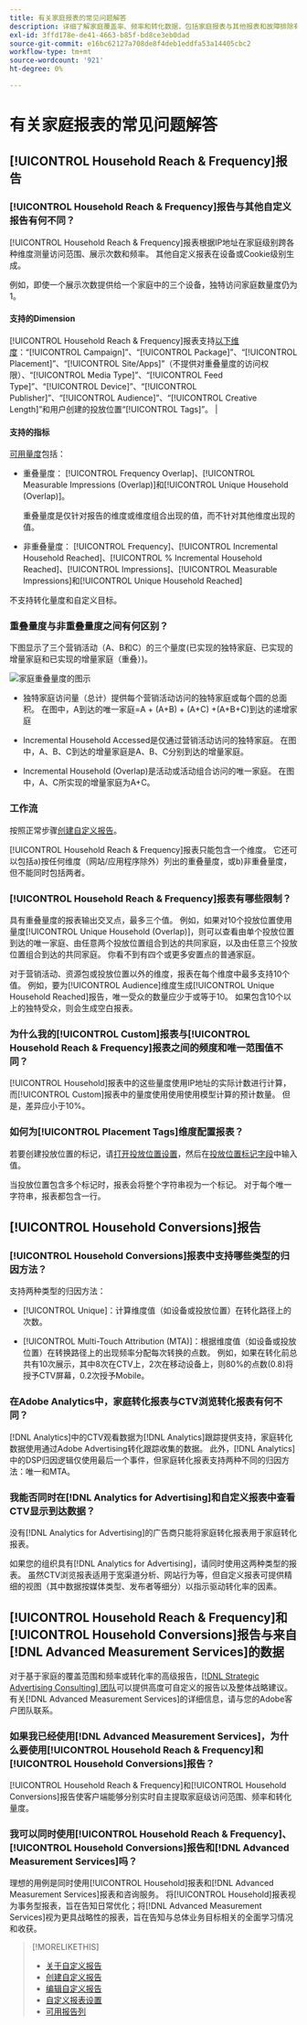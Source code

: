 ```yaml
---
title: 有关家庭报表的常见问题解答
description: 详细了解家庭覆盖率、频率和转化数据，包括家庭报表与其他报表和故障排除有何不同。
exl-id: 3ffd178e-de41-4663-b85f-bd8ce3eb0dad
source-git-commit: e16bc62127a708de8f4deb1eddfa53a14405cbc2
workflow-type: tm+mt
source-wordcount: '921'
ht-degree: 0%

---
```


# 有关家庭报表的常见问题解答

## [!UICONTROL Household Reach & Frequency]报告

### [!UICONTROL Household Reach & Frequency]报告与其他自定义报告有何不同？

[!UICONTROL Household Reach & Frequency]报表根据IP地址在家庭级别跨各种维度测量访问范围、展示次数和频率。 其他自定义报表在设备或Cookie级别生成。

例如，即使一个展示次数提供给一个家庭中的三个设备，独特访问家庭数量度仍为1。

#### 支持的Dimension

[!UICONTROL Household Reach & Frequency]报表支持[以下维度](/help/dsp/reports/report-columns.md)：“[!UICONTROL Campaign]”、“[!UICONTROL Package]”、“[!UICONTROL Placement]”、“[!UICONTROL Site/Apps]”（不提供对重叠量度的访问权限）、“[!UICONTROL Media Type]”、“[!UICONTROL Feed Type]”、“[!UICONTROL Device]”、“[!UICONTROL Publisher]”、“[!UICONTROL Audience]”、“[!UICONTROL Creative Length]”和用户创建的投放位置“[!UICONTROL Tags]”。 |

#### 支持的指标

[可用量度](/help/dsp/reports/report-columns.md)包括：

* 重叠量度： [!UICONTROL Frequency Overlap]、[!UICONTROL Measurable Impressions (Overlap)]和[!UICONTROL Unique Household (Overlap)]。

  重叠量度是仅针对报告的维度或维度组合出现的值，而不针对其他维度出现的值。<!-- For example, it might show the ?? -->

* 非重叠量度： [!UICONTROL Frequency]、[!UICONTROL Incremental Household Reached]、[!UICONTROL % Incremental Household Reached]、[!UICONTROL Impressions]、[!UICONTROL Measurable Impressions]和[!UICONTROL Unique Household Reached]

不支持转化量度和自定义目标。

### 重叠量度与非重叠量度之间有何区别？

下图显示了三个营销活动（A、B和C）的三个量度(已实现的独特家庭、已实现的增量家庭和已实现的增量家庭（重叠）)。

![家庭重叠量度的图示](/help/dsp/assets/household-overlap-metrics-illustration.png "家庭重叠量度的图示")

* 独特家庭访问量（总计）提供每个营销活动访问的独特家庭或每个圆的总面积。 在图中，A到达的唯一家庭=A + (A+B) + (A+C) +(A+B+C)到达的递增家庭

* Incremental Household Accessed是仅通过营销活动访问的独特家庭。 在图中，A、B、C到达的增量家庭是A、B、C分别到达的增量家庭。

* Incremental Household (Overlap)是活动或活动组合访问的唯一家庭。 在图中，A、C所实现的增量家庭为A+C。

### 工作流

按照正常步骤[创建自定义报告](report-create.md)。

[!UICONTROL Household Reach & Frequency]报表只能包含一个维度。 它还可以包括a)按任何维度（网站/应用程序除外）列出的重叠量度，或b)非重叠量度，但不能同时包括两者。

### [!UICONTROL Household Reach & Frequency]报表有哪些限制？

具有重叠量度的报表输出交叉点，最多三个值。 例如，如果对10个投放位置使用量度[!UICONTROL Unique Household (Overlap)]，则可以查看由单个投放位置到达的唯一家庭、由任意两个投放位置组合到达的共同家庭，以及由任意三个投放位置组合到达的共同家庭。 你看不到有四个或更多安置点的普通家庭。

对于营销活动、资源包或投放位置以外的维度，报表在每个维度中最多支持10个值。 例如，要为[!UICONTROL Audience]维度生成[!UICONTROL Unique Household Reached]报告，唯一受众的数量应少于或等于10。 如果包含10个以上的独特受众，则会生成空白报表。

### 为什么我的[!UICONTROL Custom]报表与[!UICONTROL Household Reach & Frequency]报表之间的频度和唯一范围值不同？

[!UICONTROL Household]报表中的这些量度使用IP地址的实际计数进行计算，而[!UICONTROL Custom]报表中的量度使用使用使用模型计算的预计数量。 但是，差异应小于10%。

### 如何为[!UICONTROL Placement Tags]维度配置报表？

若要创建投放位置的标记，请[打开投放位置设置](/help/dsp/campaign-management/placements/placement-edit.md)，然后在[投放位置标记字段](/help/dsp/campaign-management/placements/placement-settings.md)中输入值。

当投放位置包含多个标记时，报表会将整个字符串视为一个标记。 对于每个唯一字符串，报表都包含一行。

## [!UICONTROL Household Conversions]报告

### [!UICONTROL Household Conversions]报表中支持哪些类型的归因方法？

支持两种类型的归因方法：

* [!UICONTROL Unique]：计算维度值（如设备或投放位置）在转化路径上的次数。

* [!UICONTROL Multi-Touch Attribution (MTA)]：根据维度值（如设备或投放位置）在转换路径上的出现频率分配每次转换的点数。 例如，如果在转化前总共有10次展示，其中8次在CTV上，2次在移动设备上，则80%的点数(0.8)将授予CTV屏幕，0.2次授予Mobile。

### 在Adobe Analytics中，家庭转化报表与CTV浏览转化报表有何不同？

[!DNL Analytics]中的CTV观看数据为[!DNL Analytics]跟踪提供支持，家庭转化数据使用通过Adobe Advertising转化跟踪收集的数据。 此外，[!DNL Analytics]中的DSP归因逻辑仅使用最后一个事件，但家庭转化报表支持两种不同的归因方法：唯一和MTA。

### 我能否同时在[!DNL Analytics for Advertising]和自定义报表中查看CTV显示到达数据？

没有[!DNL Analytics for Advertising]的广告商只能将家庭转化报表用于家庭转化报表。

如果您的组织具有[!DNL Analytics for Advertising]，请同时使用这两种类型的报表。 虽然CTV浏览报表适用于宽渠道分析、网站行为等，但自定义报表可提供精细的视图（其中数据按媒体类型、发布者等细分）以指示驱动转化率的因素。

## [!UICONTROL Household Reach & Frequency]和[!UICONTROL Household Conversions]报告与来自[!DNL Advanced Measurement Services]的数据

对于基于家庭的覆盖范围和频率或转化率的高级报告，[[!DNL Strategic Advertising Consulting] 团队](/help/dsp/introduction/advanced-measurement-services.md)可以提供高度可自定义的报告以及整体战略建议。 有关[!DNL Advanced Measurement Services]的详细信息，请与您的Adobe客户团队联系。

### 如果我已经使用[!DNL Advanced Measurement Services]，为什么要使用[!UICONTROL Household Reach & Frequency]和[!UICONTROL Household Conversions]报告？

[!UICONTROL Household Reach & Frequency]和[!UICONTROL Household Conversions]报告使客户端能够分别实时自主提取家庭级访问范围、频率和转化量度。

### 我可以同时使用[!UICONTROL Household Reach & Frequency]、[!UICONTROL Household Conversions]报告和[!DNL Advanced Measurement Services]吗？

理想的用例是同时使用[!UICONTROL Household]报表和[!DNL Advanced Measurement Services]报表和咨询服务。 将[!UICONTROL Household]报表视为事务型报表，旨在告知日常优化；将[!DNL Advanced Measurement Services]视为更具战略性的报表，旨在告知与总体业务目标相关的全面学习情况和收获。

>[!MORELIKETHIS]
>
>* [关于自定义报告](/help/dsp/reports/report-about.md)
>* [创建自定义报告](/help/dsp/reports/report-create.md)
>* [编辑自定义报告](/help/dsp/reports/report-edit.md)
>* [自定义报表设置](/help/dsp/reports/report-settings.md)
>* [可用报告列](/help/dsp/reports/report-columns.md)
